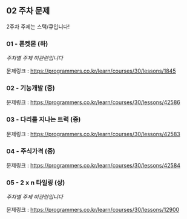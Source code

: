 ## 02 주차 문제

2주차 주제는 스택/큐입니다!

### 01 - 폰켓몬 (하)

_주차별 주제 미관련입니다_

문제링크 : https://programmers.co.kr/learn/courses/30/lessons/1845

### 02 - 기능개발 (중)

문제링크 : https://programmers.co.kr/learn/courses/30/lessons/42586

### 03 - 다리를 지나는 트럭 (중)

문제링크 : https://programmers.co.kr/learn/courses/30/lessons/42583

### 04 - 주식가격 (중)

문제링크 : https://programmers.co.kr/learn/courses/30/lessons/42584

### 05 - 2 x n 타일링 (상)

_주차별 주제 미관련입니다_

문제링크 : https://programmers.co.kr/learn/courses/30/lessons/12900

